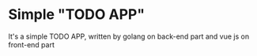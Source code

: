 Simple "TODO APP"
==================
It's a simple TODO APP, written by golang on back-end part and vue js on front-end part